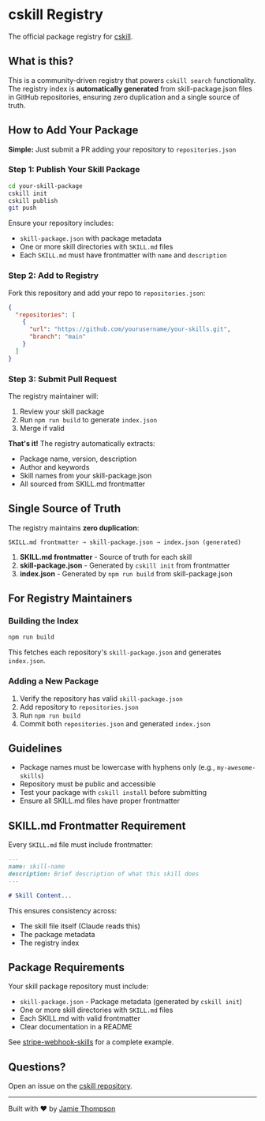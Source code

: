# cskill Registry

The official package registry for [cskill](https://github.com/whatnextjamie/cskill).

## What is this?

This is a community-driven registry that powers `cskill search` functionality. The registry index is **automatically generated** from skill-package.json files in GitHub repositories, ensuring zero duplication and a single source of truth.

## How to Add Your Package

**Simple:** Just submit a PR adding your repository to `repositories.json`

### Step 1: Publish Your Skill Package

```bash
cd your-skill-package
cskill init
cskill publish
git push
```

Ensure your repository includes:
- `skill-package.json` with package metadata
- One or more skill directories with `SKILL.md` files
- Each `SKILL.md` must have frontmatter with `name` and `description`

### Step 2: Add to Registry

Fork this repository and add your repo to `repositories.json`:

```json
{
  "repositories": [
    {
      "url": "https://github.com/yourusername/your-skills.git",
      "branch": "main"
    }
  ]
}
```

### Step 3: Submit Pull Request

The registry maintainer will:
1. Review your skill package
2. Run `npm run build` to generate `index.json`
3. Merge if valid

**That's it!** The registry automatically extracts:
- Package name, version, description
- Author and keywords
- Skill names from your skill-package.json
- All sourced from SKILL.md frontmatter

## Single Source of Truth

The registry maintains **zero duplication**:

```
SKILL.md frontmatter → skill-package.json → index.json (generated)
```

1. **SKILL.md frontmatter** - Source of truth for each skill
2. **skill-package.json** - Generated by `cskill init` from frontmatter
3. **index.json** - Generated by `npm run build` from skill-package.json

## For Registry Maintainers

### Building the Index

```bash
npm run build
```

This fetches each repository's `skill-package.json` and generates `index.json`.

### Adding a New Package

1. Verify the repository has valid `skill-package.json`
2. Add repository to `repositories.json`
3. Run `npm run build`
4. Commit both `repositories.json` and generated `index.json`

## Guidelines

- Package names must be lowercase with hyphens only (e.g., `my-awesome-skills`)
- Repository must be public and accessible
- Test your package with `cskill install` before submitting
- Ensure all SKILL.md files have proper frontmatter

## SKILL.md Frontmatter Requirement

Every `SKILL.md` file must include frontmatter:

```markdown
---
name: skill-name
description: Brief description of what this skill does
---

# Skill Content...
```

This ensures consistency across:
- The skill file itself (Claude reads this)
- The package metadata
- The registry index

## Package Requirements

Your skill package repository must include:
- `skill-package.json` - Package metadata (generated by `cskill init`)
- One or more skill directories with `SKILL.md` files
- Each SKILL.md with valid frontmatter
- Clear documentation in a README

See [stripe-webhook-skills](https://github.com/whatnextjamie/stripe-webhook-skills) for a complete example.

## Questions?

Open an issue on the [cskill repository](https://github.com/whatnextjamie/cskill).

---

Built with ❤️ by [Jamie Thompson](https://github.com/whatnextjamie)
